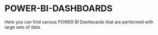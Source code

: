# POWER-BI-DASHBOARDS
Here you can find various POWER BI Dashboards that are performed with large sets of data.
